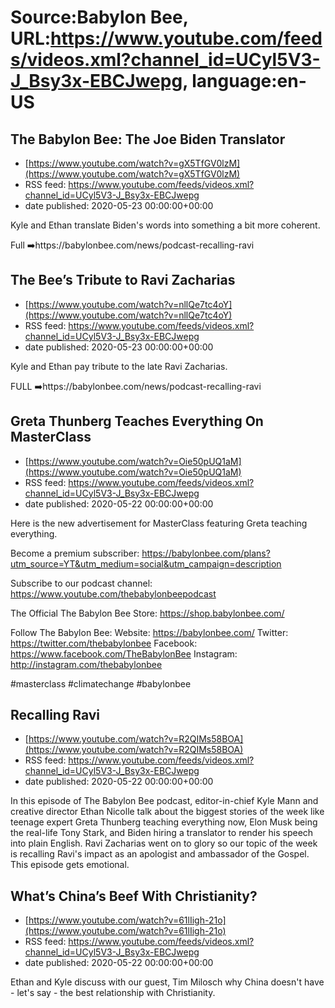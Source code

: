 # Source:Babylon Bee, URL:https://www.youtube.com/feeds/videos.xml?channel_id=UCyl5V3-J_Bsy3x-EBCJwepg, language:en-US

## The Babylon Bee: The Joe Biden Translator
 - [https://www.youtube.com/watch?v=gX5TfGV0lzM](https://www.youtube.com/watch?v=gX5TfGV0lzM)
 - RSS feed: https://www.youtube.com/feeds/videos.xml?channel_id=UCyl5V3-J_Bsy3x-EBCJwepg
 - date published: 2020-05-23 00:00:00+00:00

Kyle and Ethan translate Biden's words into something a bit more coherent.

Full ➡️https://babylonbee.com/news/podcast-recalling-ravi

## The Bee’s Tribute to Ravi Zacharias
 - [https://www.youtube.com/watch?v=nllQe7tc4oY](https://www.youtube.com/watch?v=nllQe7tc4oY)
 - RSS feed: https://www.youtube.com/feeds/videos.xml?channel_id=UCyl5V3-J_Bsy3x-EBCJwepg
 - date published: 2020-05-23 00:00:00+00:00

Kyle and Ethan pay tribute to the late Ravi Zacharias.

FULL ➡️https://babylonbee.com/news/podcast-recalling-ravi

## Greta Thunberg Teaches Everything On MasterClass
 - [https://www.youtube.com/watch?v=Oie50pUQ1aM](https://www.youtube.com/watch?v=Oie50pUQ1aM)
 - RSS feed: https://www.youtube.com/feeds/videos.xml?channel_id=UCyl5V3-J_Bsy3x-EBCJwepg
 - date published: 2020-05-22 00:00:00+00:00

Here is the new advertisement for MasterClass featuring Greta teaching everything.

Become a premium subscriber:  https://babylonbee.com/plans?utm_source=YT&utm_medium=social&utm_campaign=description

Subscribe to our podcast channel: https://www.youtube.com/thebabylonbeepodcast

The Official The Babylon Bee Store: https://shop.babylonbee.com/

Follow The Babylon Bee:
Website: https://babylonbee.com/
Twitter: https://twitter.com/thebabylonbee
Facebook: https://www.facebook.com/TheBabylonBee
Instagram: http://instagram.com/thebabylonbee

#masterclass #climatechange #babylonbee

## Recalling Ravi
 - [https://www.youtube.com/watch?v=R2QIMs58BOA](https://www.youtube.com/watch?v=R2QIMs58BOA)
 - RSS feed: https://www.youtube.com/feeds/videos.xml?channel_id=UCyl5V3-J_Bsy3x-EBCJwepg
 - date published: 2020-05-22 00:00:00+00:00

In this episode of The Babylon Bee podcast, editor-in-chief Kyle Mann and creative director Ethan Nicolle talk about the biggest stories of the week like teenage expert Greta Thunberg teaching everything now, Elon Musk being the real-life Tony Stark, and Biden hiring a translator to render his speech into plain English. Ravi Zacharias went on to glory so our topic of the week is recalling Ravi's impact as an apologist and ambassador of the Gospel. This episode gets emotional.

## What’s China’s Beef With Christianity?
 - [https://www.youtube.com/watch?v=61lIigh-21o](https://www.youtube.com/watch?v=61lIigh-21o)
 - RSS feed: https://www.youtube.com/feeds/videos.xml?channel_id=UCyl5V3-J_Bsy3x-EBCJwepg
 - date published: 2020-05-22 00:00:00+00:00

Ethan and Kyle discuss with our guest, Tim Milosch why China doesn't have - let's say - the best relationship with Christianity.


